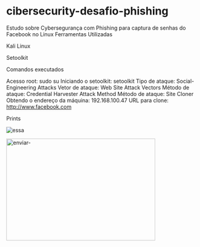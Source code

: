 # cibersecurity-desafio-phishing
Estudo sobre Cybersegurança com Phishing para captura de senhas do Facebook no Linux
Ferramentas Utilizadas

Kali Linux

Setoolkit

Comandos executados

Acesso root: sudo su
Iniciando o setoolkit: setoolkit
Tipo de ataque: Social-Engineering Attacks
Vetor de ataque: Web Site Attack Vectors
Método de ataque: Credential Harvester Attack Method 
Método de ataque: Site Cloner
Obtendo o endereço da máquina: 192.168.100.47
URL para clone: http://www.facebook.com

Prints

![essa](https://github.com/user-attachments/assets/7be6f3be-fd88-4493-a8eb-80314e1a21be)

<img width="394" height="270" alt="enviar-" src="https://github.com/user-attachments/assets/8673ae35-e097-423a-8f9a-20029627d789" />
